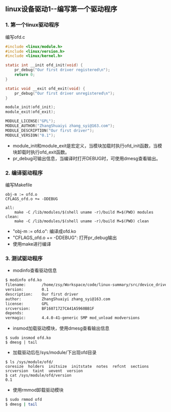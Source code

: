 ## linux设备驱动1--编写第一个驱动程序

### 1. 第一个linux驱动程序
编写ofd.c
```c
#include <linux/module.h>
#include <linux/version.h>
#include <linux/kernel.h>

static int __init ofd_init(void) {
    pr_debug("Our first driver registered\n");
    return 0;
}

static void __exit ofd_exit(void) {
    pr_debug("Our first driver unregistered\n");
}

module_init(ofd_init);
module_exit(ofd_exit);

MODULE_LICENSE("GPL");
MODULE_AUTHOR("ZhangShuaiyi zhang_syi@163.com");
MODULE_DESCRIPTION("Our first driver");
MODULE_VERSION("0.1");
```
+ module_init和module_exit是宏定义，当模块加载时执行ofd_init函数，当模块卸载时执行ofd_exit函数。
+ pr_debug可输出信息，当编译时打开DEBUG时，可使用dmesg查看输出。

### 2. 编译驱动程序
编写Makefile
```
obj-m := ofd.o
CFLAGS_ofd.o += -DDEBUG

all:
	make -C /lib/modules/$(shell uname -r)/build M=$(PWD) modules
clean:
	make -C /lib/modules/$(shell uname -r)/build M=$(PWD) clean
```
+ "obj-m := ofd.o": 编译成ofd.ko
+ "CFLAGS_ofd.o += -DDEBUG": 打开pr_debug输出
+ 使用make进行编译

### 3. 测试驱动程序
+ modinfo查看驱动信息
```sh
$ modinfo ofd.ko
filename:       /home/zsy/Workspace/code/linux-summary/src/device_driver/driver1/ofd.ko
version:        0.1
description:    Our first driver
author:         ZhangShuaiyi zhang_syi@163.com
license:        GPL
srcversion:     BF16071727CA41A5960BB1F
depends:        
vermagic:       4.4.0-41-generic SMP mod_unload modversions
```
+ insmod加载驱动模块，使用dmesg查看输出信息
```
$ sudo insmod ofd.ko
$ dmesg | tail
```
+ 加载驱动后在/sys/module/下出现ofd目录
```
$ ls /sys/module/ofd/
coresize  holders  initsize  initstate  notes  refcnt  sections  srcversion  taint  uevent  version
$ cat /sys/module/ofd/version 
0.1
```
+ 使用rmmod卸载驱动模块
```sh
$ sudo rmmod ofd 
$ dmesg | tail
```
